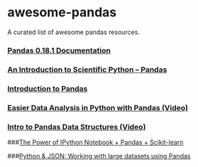 # awesome-pandas
A curated list of awesome pandas resources.


### [Pandas 0.18.1 Documentation](http://pandas.pydata.org/pandas-docs/version/0.18.1/)


### [An Introduction to Scientific Python – Pandas](http://www.datadependence.com/2016/05/scientific-python-pandas/)


### [Introduction to Pandas](http://nbviewer.jupyter.org/github/fonnesbeck/Bios8366/blob/master/notebooks/Section2_5-Introduction-to-Pandas.ipynb)

### [Easier Data Analysis in Python with Pandas (Video)](http://www.datasciencecentral.com/profiles/blogs/easier-data-analysis-in-python-with-pandas-video-series)

### [Intro to Pandas Data Structures (Video)](http://www.gregreda.com/2013/10/26/intro-to-pandas-data-structures/)

###[The Power of IPython Notebook + Pandas + Scikit-learn](http://www.andreykurenkov.com/writing/power-of-ipython-pandas-scikilearn/)

###[Python & JSON: Working with large datasets using Pandas](https://www.dataquest.io/blog/python-json-tutorial/)
